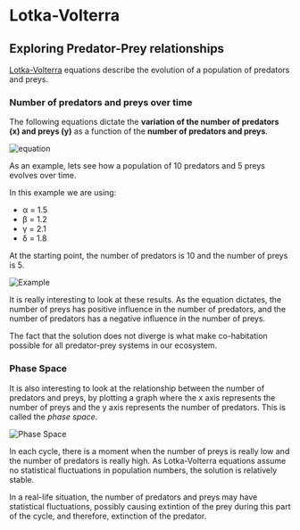 # Lotka-Volterra
## Exploring Predator-Prey relationships

[Lotka-Volterra](http://en.wikipedia.org/wiki/Lotka%E2%80%93Volterra_equation) equations describe the evolution of a population of predators and preys.

### Number of predators and preys over time

The following equations dictate the **variation of the number of predators (x) and preys (y)** as a function of the **number of predators and preys**.

![equation](http://i.imgur.com/DkdNe79.png)

As an example, lets see how a population of 10 predators and 5 preys evolves over time. 

In this example we are using:

* α = 1.5
* β = 1.2
* γ = 2.1
* δ = 1.8

At the starting point, the number of predators is 10 and the number of preys is 5.

![Example](http://i.imgur.com/80Y8Suk.png)

It is really interesting to look at these results. As the equation dictates, the number of preys has positive influence in the number of predators, and the number of predators has a negative influence in the number of preys.

The fact that the solution does not diverge is what make co-habitation possible for all predator-prey systems in our ecosystem.

### Phase Space

It is also interesting to look at the relationship between the number of predators and preys, by plotting a graph where the x axis represents the number of preys and the y axis represents the number of predators. This is called the *phase space*.

![Phase Space](http://i.imgur.com/oGEWtxG.png)

In each cycle, there is a moment when the number of preys is really low and the number of predators is really high. 
As Lotka-Volterra equations assume no statistical fluctuations in population numbers, the solution is relatively stable. 

In a real-life situation, the number of predators and preys may have statistical fluctuations, possibly causing extintion of the prey during this part of the cycle, and therefore, extinction of the predator.

